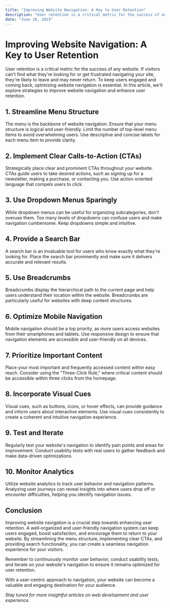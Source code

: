 ```yaml
---
title: "Improving Website Navigation: A Key to User Retention"
description: "User retention is a critical metric for the success of any website. If visitors can't find what they're looking for or get frustrated navigating your site, they're likely to leave and may never return. To keep users engaged and coming back..."
date: "June 18, 2023"
---
```


# Improving Website Navigation: A Key to User Retention

User retention is a critical metric for the success of any website. If visitors can't find what they're looking for or get frustrated navigating your site, they're likely to leave and may never return. To keep users engaged and coming back, optimizing website navigation is essential. In this article, we'll explore strategies to improve website navigation and enhance user retention.

## **1. Streamline Menu Structure**

The menu is the backbone of website navigation. Ensure that your menu structure is logical and user-friendly. Limit the number of top-level menu items to avoid overwhelming users. Use descriptive and concise labels for each menu item to provide clarity.

## **2. Implement Clear Calls-to-Action (CTAs)**

Strategically place clear and prominent CTAs throughout your website. CTAs guide users to take desired actions, such as signing up for a newsletter, making a purchase, or contacting you. Use action-oriented language that compels users to click.

## **3. Use Dropdown Menus Sparingly**

While dropdown menus can be useful for organizing subcategories, don't overuse them. Too many levels of dropdowns can confuse users and make navigation cumbersome. Keep dropdowns simple and intuitive.

## **4. Provide a Search Bar**

A search bar is an invaluable tool for users who know exactly what they're looking for. Place the search bar prominently and make sure it delivers accurate and relevant results.

## **5. Use Breadcrumbs**

Breadcrumbs display the hierarchical path to the current page and help users understand their location within the website. Breadcrumbs are particularly useful for websites with deep content structures.

## **6. Optimize Mobile Navigation**

Mobile navigation should be a top priority, as more users access websites from their smartphones and tablets. Use responsive design to ensure that navigation elements are accessible and user-friendly on all devices.

## **7. Prioritize Important Content**

Place your most important and frequently accessed content within easy reach. Consider using the "Three-Click Rule," where critical content should be accessible within three clicks from the homepage.

## **8. Incorporate Visual Cues**

Visual cues, such as buttons, icons, or hover effects, can provide guidance and inform users about interactive elements. Use visual cues consistently to create a coherent and intuitive navigation experience.

## **9. Test and Iterate**

Regularly test your website's navigation to identify pain points and areas for improvement. Conduct usability tests with real users to gather feedback and make data-driven optimizations.

## **10. Monitor Analytics**

Utilize website analytics to track user behavior and navigation patterns. Analyzing user journeys can reveal insights into where users drop off or encounter difficulties, helping you identify navigation issues.

## **Conclusion**

Improving website navigation is a crucial step towards enhancing user retention. A well-organized and user-friendly navigation system can keep users engaged, boost satisfaction, and encourage them to return to your website. By streamlining the menu structure, implementing clear CTAs, and providing search functionality, you can create a seamless navigation experience for your visitors.

Remember to continuously monitor user behavior, conduct usability tests, and iterate on your website's navigation to ensure it remains optimized for user retention.

With a user-centric approach to navigation, your website can become a valuable and engaging destination for your audience.

_Stay tuned for more insightful articles on web development and user experience._
